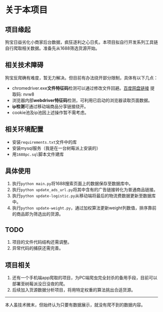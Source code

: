 # 关于本项目

## 项目缘起
狗宝日益劣化小商家后台数据，疯狂逐利之心日炙。本项目拟自行开发系列工具链自行爬取相关数据。准备先从1688筛选货源开始。


## 相关技术障碍
狗宝反爬确有难度，暂无力解决。但目前有办法绕开部分限制，具体有以下几点：  

+ chromedriver.exe**文件特征码**检测可以通过修改文件回避。[百度网盘链接](https://pan.baidu.com/s/1L4YUXuDw9znVK5WZ8U_0WA) 提取码: nvw8
+ 浏览器内部**webdriver特征码**检测，可利用已启动的浏览器读取页面数据。
+ **ip检测**可通过移动端商品分享链接绕开。
+ cookie池及ip池因上述操作暂不需考虑。

## 相关环境配置
+ 安装`requirements.txt`文件中的库
+ 安装mysql服务（我是在一台树莓派上安装的）
+ 用`1688pc.sql`脚本文件建库

## 具体使用
1. 执行`python main.py`将1688搜索页面上的数据保存至数据库中。
2. 执行`python update_ads_url.py`将其中含有的广告链接转化为普通商品链接。
3. 执行`python update-logistic.py`从移动端将最后的物流费数据更新至数据库中。
4. 执行`python update-weight.py`，通过加权算法更新weight列数值，排序靠前的商品即为筛选出的货源。

## TODO
1. 项目的文件代码结构还需调整。
2. 异常代码的捕获还需完善。

## 项目相关
1. 还有一个手机端app爬取的项目，为PC端爬虫完全封杀的备用手段，目前可以部署至树莓派没日没夜的爬。
2. 后续加入货源数据分析项目，将用特定权重的算法挑出合适货源。

---
本人虽技术微末，但始终认为只要有数据展示，就没有爬不到的数据内容。